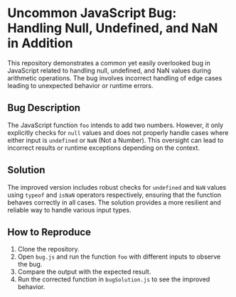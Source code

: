 # Uncommon JavaScript Bug: Handling Null, Undefined, and NaN in Addition

This repository demonstrates a common yet easily overlooked bug in JavaScript related to handling null, undefined, and NaN values during arithmetic operations.  The bug involves incorrect handling of edge cases leading to unexpected behavior or runtime errors.

## Bug Description

The JavaScript function `foo` intends to add two numbers. However, it only explicitly checks for `null` values and does not properly handle cases where either input is `undefined` or `NaN` (Not a Number). This oversight can lead to incorrect results or runtime exceptions depending on the context.

## Solution

The improved version includes robust checks for `undefined` and `NaN` values using `typeof` and `isNaN` operators respectively, ensuring that the function behaves correctly in all cases.  The solution provides a more resilient and reliable way to handle various input types.

## How to Reproduce

1. Clone the repository.
2. Open `bug.js` and run the function `foo` with different inputs to observe the bug. 
3. Compare the output with the expected result.
4. Run the corrected function in `bugSolution.js` to see the improved behavior.